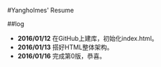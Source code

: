 #Yangholmes' Resume##log*  **2016/01/12** 在GitHub上建库，初始化index.html。* **2016/01/13** 搭好HTML整体架构。* **2016/01/16** 完成第0版，恭喜。